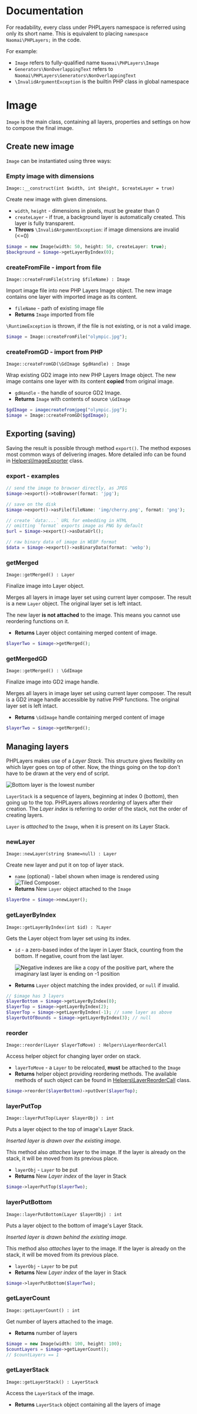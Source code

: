 # Documentation
For readability, every class under PHPLayers namespace is referred using only its short name. 
This is equivalent to placing `namespace Naomai\PHPLayers;` in the code.

For example:

- `Image` refers to fully-qualified name `Naomai\PHPLayers\Image`
- `Generators\NonOverlappingText` refers to `Naomai\PHPLayers\Generators\NonOverlappingText`
- `\InvalidArgumentException` is the builtin PHP class in global namespace

# Image
`Image` is the main class, containing all layers, properties and 
settings on how to compose the final image.

## Create new image
`Image` can be instantiated using three ways:

### Empty image with dimensions
`Image::__construct(int $width, int $height, $createLayer = true)` 

Create new image with given dimensions.
- `width`, `height` - dimensions in pixels, must be greater than 0
- `createLayer` - if true, a background layer is automatically created. 
This layer is fully transparent.
- **Throws** `\InvalidArgumentException`: if image dimensions are invalid (<=0)

```php
$image = new Image(width: 50, height: 50, createLayer: true);
$background = $image->getLayerByIndex(0);
```

### createFromFile - import from file
`Image::createFromFile(string $fileName) : Image`

Import image file into new PHP Layers Image object. The new image contains
one layer with imported image as its content.

- `fileName` - path of existing image file
- **Returns** `Image` imported from file

`\RuntimeException` is thrown, if the file is not existing, or is not a valid image.


```php
$image = Image::createFromFile("olympic.jpg");
```

### createFromGD - import from PHP
`Image::createFromGD(\GdImage $gdHandle) : Image`

Wrap existing GD2 image into new PHP Layers Image object. The new image contains
one layer with its content **copied** from original image.

- `gdHandle` - the handle of source GD2 Image.
- **Returns** `Image` with contents of source `\GdImage`

```php
$gdImage = imagecreatefromjpeg("olympic.jpg");
$image = Image::createFromGD($gdImage);
```

## Exporting (saving)
Saving the result is possible through method `export()`. The method exposes
most common ways of delivering images. More detailed info can be found
in [Helpers\ImageExporter](#helpers-imageexporter) class.

### export - examples
```php
// send the image to browser directly, as JPEG
$image->export()->toBrowser(format: 'jpg'); 

// save on the disk
$image->export()->asFile(fileName: 'img/cherry.png', format: 'png');   

// create `data:...` URL for embedding in HTML
// omitting `format` exports image as PNG by default
$url = $image->export()->asDataUrl(); 

// raw binary data of image in WEBP format
$data = $image->export()->asBinaryData(format: 'webp');
```

### getMerged
`Image::getMerged() : Layer`

Finalize image into Layer object.

Merges all layers in image layer set using current layer composer.
The result is a new `Layer` object. The original layer set is left intact.

The new layer **is not attached** to the image. This means
you cannot use reordering functions on it.

- **Returns** Layer object containing merged content of image.

 
```php
$layerTwo = $image->getMerged();
```

### getMergedGD
`Image::getMerged() : \GdImage`

Finalize image into GD2 image handle.

Merges all layers in image layer set using current layer composer.
The result is a GD2 image handle accessible by native PHP functions.
The original layer set is left intact.

- **Returns** `\GdImage` handle containing merged content of image
 
```php
$layerTwo = $image->getMerged();
```

## Managing layers
PHPLayers makes use of a *Layer Stack*. This structure gives flexibility on
which layer goes on top of other. Now, the things going on the top
don't have to be drawn at the very end of script.

![Bottom layer is the lowest number](images/layerIndex.webp)

`LayerStack` is a sequence of layers, beginning at index 0 (bottom), 
then going up to the top. PHPLayers allows *reordering* of layers
after their creation. The *Layer index* is referring to order of the stack,
not the order of creating layers.

`Layer` is *attached* to the `Image`, when it is present on its Layer Stack.


### newLayer
`Image::newLayer(string $name=null) : Layer`

Create new layer and put it on top of layer stack. 

- `name` (optional) - label shown when image is rendered using ![Tiled Composer](#composers).
- **Returns** New `Layer` object attached to the `Image`

```php
$layerOne = $image->newLayer();
```

### getLayerByIndex
`Image::getLayerByIndex(int $id) : ?Layer`

Gets the Layer object from layer set using its index.

- `id` - a zero-based index of the layer in Layer Stack, counting from the bottom. 
If negative, count from the last layer.

  ![Negative indexes are like a copy of the positive part, where the imaginary last layer is 
ending on -1 position](images/getLayerByIndex.webp)
- **Returns** `Layer` object matching the index provided, or `null` if invalid.

```php
// $image has 3 layers
$layerBottom = $image->getLayerByIndex(0);
$layerTop = $image->getLayerByIndex(2);
$layerTop = $image->getLayerByIndex(-1); // same layer as above
$layerOutOfBounds = $image->getLayerByIndex(3); // null
```

### reorder
`Image::reorder(Layer $layerToMove) : Helpers\LayerReorderCall`

Access helper object for changing layer order on stack.

- `layerToMove` - a `Layer` to be relocated, **must** be attached to the `Image`
- **Returns** helper object providing reordering methods. The available methods
of such object can be found in 
[Helpers\LayerReorderCall](#helpers-layerreordercall) class.

```php
$image->reorder($layerBottom)->putOver($layerTop);
```

### layerPutTop
`Image::layerPutTop(Layer $layerObj) : int`

Puts a layer object to the top of image's Layer Stack.

*Inserted layer is drawn over the existing image.*

This method also *attaches* layer to the image.
If the layer is already on the stack, it will be moved from its
previous place.


- `layerObj` - `Layer` to be put
- **Returns** New *Layer index* of the layer in Stack

```php
$image->layerPutTop($layerTwo);
```

### layerPutBottom
`Image::layerPutBottom(Layer $layerObj) : int`

Puts a layer object to the bottom of image's Layer Stack.

*Inserted layer is drawn behind the existing image.*

This method also *attaches* layer to the image.
If the layer is already on the stack, it will be moved from its
previous place.


- `layerObj` - `Layer` to be put
- **Returns** New *Layer index* of the layer in Stack

```php
$image->layerPutBottom($layerTwo);
```

### getLayerCount
`Image::getLayerCount() : int`

Get number of layers attached to the image.

- **Returns** number of layers

```php
$image = new Image(width: 100, height: 100);
$countLayers = $image->getLayerCount(); 
// $countLayers == 1
```


### getLayerStack
`Image::getLayerStack() : LayerStack`

Access the `LayerStack` of the image.

- **Returns** `LayerStack` object containing all the layers of image

